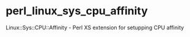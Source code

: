 # perl_linux_sys_cpu_affinity
Linux::Sys::CPU::Affinity - Perl XS extension for setupping CPU affinity
